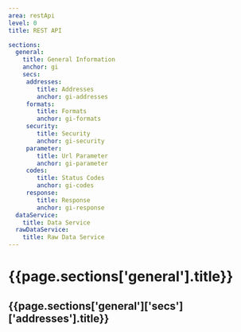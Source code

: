 ```yaml
---
area: restApi
level: 0
title: REST API

sections:
  general: 
    title: General Information
    anchor: gi
    secs:
     addresses: 
        title: Addresses
        anchor: gi-addresses
     formats: 
        title: Formats
        anchor: gi-formats
     security: 
        title: Security
        anchor: gi-security
     parameter: 
        title: Url Parameter
        anchor: gi-parameter
     codes: 
        title: Status Codes
        anchor: gi-codes
     response: 
        title: Response
        anchor: gi-response
  dataService: 
    title: Data Service
  rawDataService: 
    title: Raw Data Service
---
```

<h1 id="{{page.sections['general'].anchor}}">{{page.sections['general'].title}}</h1>
<h2 id="{{page.sections['general']['secs']['addresses'].anchor}}">{{page.sections['general']['secs']['addresses'].title}}</h2>

